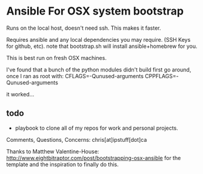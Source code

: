 Ansible For OSX system bootstrap
===================================

Runs on the local host, doesn't need ssh. This makes it faster.

Requires ansible and any local dependencies you may require. (SSH Keys for github, etc). note that bootstrap.sh will install ansible+homebrew for you. 

This is best run on fresh OSX machines.

I've found that a bunch of the python modules didn't build first go around, once I ran as root with:
CFLAGS=-Qunused-arguments 
CPPFLAGS=-Qunused-arguments

it worked...

todo
----
- playbook to clone all of my repos for work and personal projects.

Comments, Questions, Concerns: chris[at]ipstuff[dot]ca

Thanks to Matthew Valentine-House: http://www.eightbitraptor.com/post/bootstrapping-osx-ansible for the template and the inspiration to finally do this.
